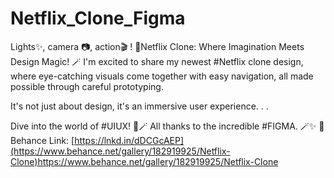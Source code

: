 # Netflix_Clone_Figma

Lights✨, camera 📷, action🎬 !
🍿Netflix Clone: Where Imagination Meets Design Magic! 🪄
I'm excited to share my newest #Netflix clone design, where eye-catching visuals come together with easy navigation, all made possible through careful prototyping.

It's not just about design, it's an immersive user experience.
.
.



Dive into the world of #UIUX! 🚀🪄
All thanks to the incredible #FIGMA. 🪄✨
🔗 Behance Link: [https://lnkd.in/dDCGcAEP](https://www.behance.net/gallery/182919925/Netflix-Clone)https://www.behance.net/gallery/182919925/Netflix-Clone
